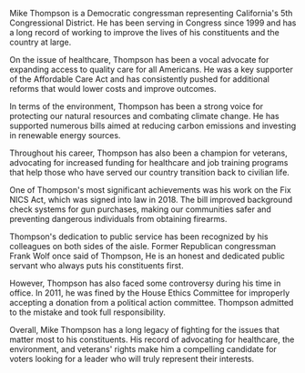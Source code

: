 Mike Thompson is a Democratic congressman representing California's 5th Congressional District. He has been serving in Congress since 1999 and has a long record of working to improve the lives of his constituents and the country at large.

On the issue of healthcare, Thompson has been a vocal advocate for expanding access to quality care for all Americans. He was a key supporter of the Affordable Care Act and has consistently pushed for additional reforms that would lower costs and improve outcomes.

In terms of the environment, Thompson has been a strong voice for protecting our natural resources and combating climate change. He has supported numerous bills aimed at reducing carbon emissions and investing in renewable energy sources.

Throughout his career, Thompson has also been a champion for veterans, advocating for increased funding for healthcare and job training programs that help those who have served our country transition back to civilian life.

One of Thompson's most significant achievements was his work on the Fix NICS Act, which was signed into law in 2018. The bill improved background check systems for gun purchases, making our communities safer and preventing dangerous individuals from obtaining firearms.

Thompson's dedication to public service has been recognized by his colleagues on both sides of the aisle. Former Republican congressman Frank Wolf once said of Thompson, He is an honest and dedicated public servant who always puts his constituents first.

However, Thompson has also faced some controversy during his time in office. In 2011, he was fined by the House Ethics Committee for improperly accepting a donation from a political action committee. Thompson admitted to the mistake and took full responsibility.

Overall, Mike Thompson has a long legacy of fighting for the issues that matter most to his constituents. His record of advocating for healthcare, the environment, and veterans' rights make him a compelling candidate for voters looking for a leader who will truly represent their interests.
